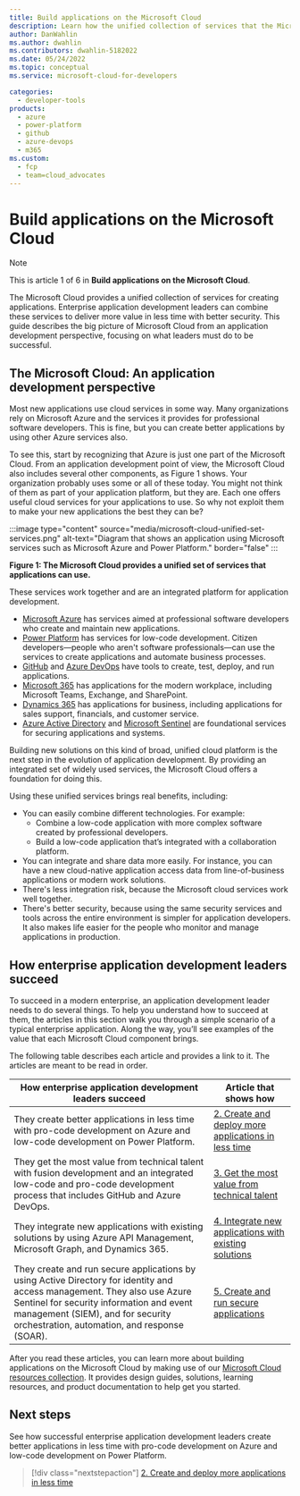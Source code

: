 ```yaml
---
title: Build applications on the Microsoft Cloud
description: Learn how the unified collection of services that the Microsoft Cloud provides can deliver more value in less time with better security.
author: DanWahlin
ms.author: dwahlin
ms.contributors: dwahlin-5182022
ms.date: 05/24/2022
ms.topic: conceptual
ms.service: microsoft-cloud-for-developers

categories:
  - developer-tools
products:
  - azure
  - power-platform
  - github
  - azure-devops
  - m365
ms.custom:
  - fcp
  - team=cloud_advocates
---
```


# Build applications on the Microsoft Cloud

> [!Note]
> This is article 1 of 6 in **Build applications on the Microsoft Cloud**.

The Microsoft Cloud provides a unified collection of services for creating applications. Enterprise application development leaders can combine these services to deliver more value in less time with better security. This guide describes the big picture of Microsoft Cloud from an application development perspective, focusing on what leaders must do to be successful.

## The Microsoft Cloud: An application development perspective

Most new applications use cloud services in some way. Many organizations rely on Microsoft Azure and the services it provides for professional software developers. This is fine, but you can create better applications by using other Azure services also.

To see this, start by recognizing that Azure is just one part of the Microsoft Cloud. From an application development point of view, the Microsoft Cloud also includes several other components, as Figure 1 shows. Your organization probably uses some or all of these today. You might not think of them as part of your application platform, but they are. Each one offers useful cloud services for your applications to use. So why not exploit them to make your new applications the best they can be?

:::image type="content" source="media/microsoft-cloud-unified-set-services.png" alt-text="Diagram that shows an application using Microsoft services such as Microsoft Azure and Power Platform." border="false" :::

**Figure 1: The Microsoft Cloud provides a unified set of services that applications can use.**

These services work together and are an integrated platform for application development.

- [Microsoft Azure](/Azure?product=popular) has services aimed at professional software developers who create and maintain new applications.
- [Power Platform](/power-platform) has services for low-code development. Citizen developers—people who aren't software professionals—can use the services to create applications and automate business processes.
- [GitHub](https://docs.github.com) and [Azure DevOps](/azure/devops) have tools to create, test, deploy, and run applications.
- [Microsoft 365](/microsoft-365) has applications for the modern workplace, including Microsoft Teams, Exchange, and SharePoint.
- [Dynamics 365](/dynamics365) has applications for business, including applications for sales support, financials, and customer service.
- [Azure Active Directory](/azure/active-directory) and [Microsoft Sentinel](/azure/sentinel) are foundational services for securing applications and systems.

Building new solutions on this kind of broad, unified cloud platform is the next step in the evolution of application development. By providing an integrated set of widely used services, the Microsoft Cloud offers a foundation for doing this.

Using these unified services brings real benefits, including:

- You can easily combine different technologies. For example:
  - Combine a low-code application with more complex software created by professional developers.
  - Build a low-code application that’s integrated with a collaboration platform.
- You can integrate and share data more easily. For instance, you can have a new cloud-native application access data from line-of-business applications or modern work solutions.
- There's less integration risk, because the Microsoft cloud services work well together.
- There's better security, because using the same security services and tools across the entire environment is simpler for application developers. It also makes life easier for the people who monitor and manage applications in production.

## How enterprise application development leaders succeed

To succeed in a modern enterprise, an application development leader needs to do several things. To help you understand how to succeed at them, the articles in this section walk you through a simple scenario of a typical enterprise application. Along the way, you’ll see examples of the value that each Microsoft Cloud component brings.

The following table describes each article and provides a link to it. The articles are meant to be read in order.

| How enterprise application development leaders succeed | Article that shows how |
| --------------------------------- | ---------------------------------------- |
| They create better applications in less time with pro-code development on Azure and low-code development on Power Platform. | [2. Create and deploy more applications in less time](create-deploy-more-applications-less-time.md) |
| They get the most value from technical talent with fusion development and an integrated low-code and pro-code development process that includes GitHub and Azure DevOps. | [3. Get the most value from technical talent](get-most-value-technical-talent.md) |
| They integrate new applications with existing solutions by using Azure API Management, Microsoft Graph, and Dynamics 365. | [4. Integrate new applications with existing solutions](integrate-new-applications-existing-solutions.md) |
| They create and run secure applications by using Active Directory for identity and access management. They also use Azure Sentinel for security information and event management (SIEM), and for security orchestration, automation, and response (SOAR).| [5. Create and run secure applications](create-run-secure-applications.md) |

After you read these articles, you can learn more about building applications on the Microsoft Cloud by making use of our [Microsoft Cloud resources collection](/users/danwahlin-6308/collections/zndga71jkjrojp?WT.mc_id=m365-63607-cxa). It provides design guides, solutions, learning resources, and product documentation to help get you started.

## Next steps

See how successful enterprise application development leaders create better applications in less time with pro-code development on Azure and low-code development on Power Platform.

> [!div class="nextstepaction"]
> [2. Create and deploy more applications in less time](create-deploy-more-applications-less-time.md)
